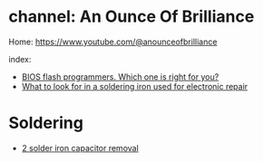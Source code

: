 # channel: An Ounce Of Brilliance
Home: https://www.youtube.com/@anounceofbrilliance

index:
- [BIOS flash programmers. Which one is right for you?](https://youtu.be/wTt4wq2Y-zs)
- [What to look for in a soldering iron used for electronic repair](https://youtu.be/84FA-zn0u9M)

# Soldering
- [2 solder iron capacitor removal](https://www.youtube.com/shorts/RNrH1-TOhI8)
